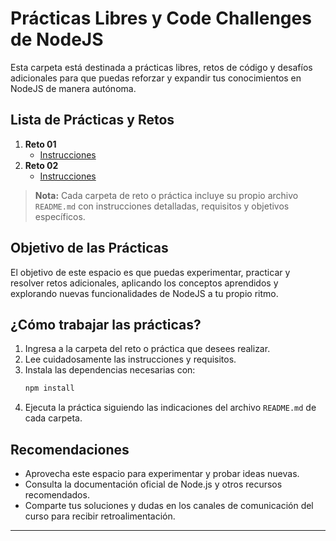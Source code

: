 # Prácticas Libres y Code Challenges de NodeJS

Esta carpeta está destinada a prácticas libres, retos de código y desafíos adicionales para que puedas reforzar y expandir tus conocimientos en NodeJS de manera autónoma.

## Lista de Prácticas y Retos

1. **Reto 01**
   - [Instrucciones](01/README.md)
2. **Reto 02**
   - [Instrucciones](02/README.md)

> **Nota:** Cada carpeta de reto o práctica incluye su propio archivo `README.md` con instrucciones detalladas, requisitos y objetivos específicos.

## Objetivo de las Prácticas

El objetivo de este espacio es que puedas experimentar, practicar y resolver retos adicionales, aplicando los conceptos aprendidos y explorando nuevas funcionalidades de NodeJS a tu propio ritmo.

## ¿Cómo trabajar las prácticas?

1. Ingresa a la carpeta del reto o práctica que desees realizar.
2. Lee cuidadosamente las instrucciones y requisitos.
3. Instala las dependencias necesarias con:
   ```sh
   npm install
   ```
4. Ejecuta la práctica siguiendo las indicaciones del archivo `README.md` de cada carpeta.

## Recomendaciones

- Aprovecha este espacio para experimentar y probar ideas nuevas.
- Consulta la documentación oficial de Node.js y otros recursos recomendados.
- Comparte tus soluciones y dudas en los canales de comunicación del curso para recibir retroalimentación.

---
